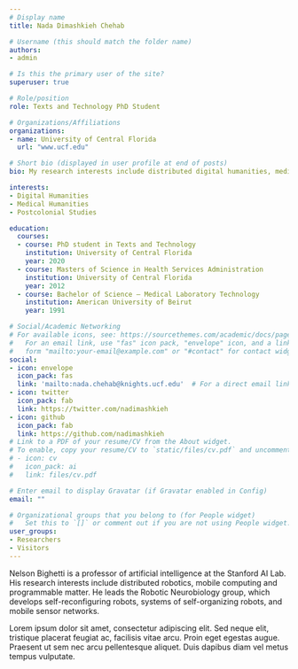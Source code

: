 ```yaml
---
# Display name
title: Nada Dimashkieh Chehab

# Username (this should match the folder name)
authors:
- admin

# Is this the primary user of the site?
superuser: true

# Role/position
role: Texts and Technology PhD Student

# Organizations/Affiliations
organizations:
- name: University of Central Florida
  url: "www.ucf.edu"

# Short bio (displayed in user profile at end of posts)
bio: My research interests include distributed digital humanities, medical humanities, postcolonial studies, data visualization.

interests:
- Digital Humanities
- Medical Humanities
- Postcolonial Studies

education:
  courses:
  - course: PhD student in Texts and Technology
    institution: University of Central Florida
    year: 2020
  - course: Masters of Science in Health Services Administration
    institution: University of Central Florida
    year: 2012
  - course: Bachelor of Science – Medical Laboratory Technology	
    institution: American University of Beirut
    year: 1991

# Social/Academic Networking
# For available icons, see: https://sourcethemes.com/academic/docs/page-builder/#icons
#   For an email link, use "fas" icon pack, "envelope" icon, and a link in the
#   form "mailto:your-email@example.com" or "#contact" for contact widget.
social:
- icon: envelope
  icon_pack: fas
  link: 'mailto:nada.chehab@knights.ucf.edu'  # For a direct email link, use "mailto:test@example.org".
- icon: twitter
  icon_pack: fab
  link: https://twitter.com/nadimashkieh
- icon: github
  icon_pack: fab
  link: https://github.com/nadimashkieh
# Link to a PDF of your resume/CV from the About widget.
# To enable, copy your resume/CV to `static/files/cv.pdf` and uncomment the lines below.
# - icon: cv
#   icon_pack: ai
#   link: files/cv.pdf

# Enter email to display Gravatar (if Gravatar enabled in Config)
email: ""

# Organizational groups that you belong to (for People widget)
#   Set this to `[]` or comment out if you are not using People widget.
user_groups:
- Researchers
- Visitors
---
```


Nelson Bighetti is a professor of artificial intelligence at the Stanford AI Lab. His research interests include distributed robotics, mobile computing and programmable matter. He leads the Robotic Neurobiology group, which develops self-reconfiguring robots, systems of self-organizing robots, and mobile sensor networks.

Lorem ipsum dolor sit amet, consectetur adipiscing elit. Sed neque elit, tristique placerat feugiat ac, facilisis vitae arcu. Proin eget egestas augue. Praesent ut sem nec arcu pellentesque aliquet. Duis dapibus diam vel metus tempus vulputate.
